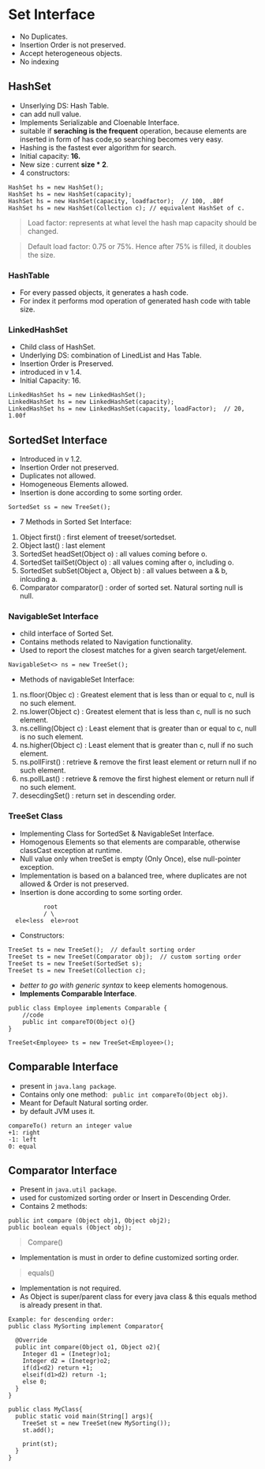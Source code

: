 # Set Interface
- No Duplicates.
- Insertion Order is not preserved.
- Accept heterogeneous objects.
- No indexing

## HashSet
- Unserlying DS: Hash Table.
- can add null value.
- Implements Serializable and Cloenable Interface.
- suitable if **seraching is the frequent** operation, because elements are inserted in form of has code,so searching becomes very easy.
- Hashing is the fastest ever algorithm for search.
- Initial capacity: **16.**
- New size : current **size * 2**.
- 4 constructors:
```
HashSet hs = new HashSet();
HashSet hs = new HashSet(capacity); 
HashSet hs = new HashSet(capacity, loadfactor);  // 100, .80f
HashSet hs = new HashSet(Collection c); // equivalent HashSet of c.
```
> Load factor: represents at what level the hash map capacity should be changed.

> Default load factor: 0.75 or 75%. Hence after 75% is filled, it doubles the size.

### HashTable
- For every passed objects, it generates a hash code.
- For index it performs mod operation of generated hash code with table size.

### LinkedHashSet
- Child class of HashSet.
- Underlying DS: combination of LinedList and Has Table.
- Insertion Order is Preserved.
- introduced in v 1.4.
- Initial Capacity: 16.
```
LinkedHashSet hs = new LinkedHashSet();
LinkedHashSet hs = new LinkedHashSet(capacity);
LinkedHashSet hs = new LinkedHashSet(capacity, loadFactor);  // 20, 1.00f
```

## SortedSet Interface
- Introduced in v 1.2.
- Insertion Order not preserved.
- Duplicates not allowed.
- Homogeneous Elements allowed.
- Insertion is done according to some sorting order.
```
SortedSet ss = new TreeSet();
```
- 7 Methods in Sorted Set Interface:
1. Object first() : first element of treeset/sortedset.
2. Object last() : last element
3. SortedSet headSet(Object o) : all values coming before o.
4. SortedSet tailSet(Object o) : all values coming after o, including o.
5. SortedSet subSet(Object a, Object b) : all values between a & b, inlcuding a.
6. Comparator comparator() : order of sorted set. Natural sorting null is null.

### NavigableSet Interface
- child interface of Sorted Set.
- Contains methods related to Navigation functionality.
- Used to report the closest matches for a given search target/element.
```
NavigableSet<> ns = new TreeSet();
```
- Methods of navigableSet Interface:
1. ns.floor(Objec c) : Greatest element that is less than or equal to c, null is no such element.
2. ns.lower(Object c) : Greatest element that is less than c, null is no such element.
3. ns.celling(Object c) : Least element that is greater than or equal to c, null is no such element.
4. ns.higher(Object c) : Least element that is greater than c, null if no such element.
5. ns.pollFirst() : retrieve & remove the first least element or return null if no such element.
6. ns.pollLast() :  retrieve & remove the first highest element or return null if no such element.
7. desecdingSet() : return set in descending order.

### TreeSet Class
- Implementing Class for SortedSet & NavigableSet Interface.
- Homogenous Elements so that elements are comparable, otherwise classCast exception at runtime.
- Null value only when treeSet is empty (Only Once), else null-pointer exception.
- Implementation is based on a balanced tree, where duplicates are not allowed & Order is not preserved.
- Insertion is done according to some sorting order.
```
          root
          / \
  ele<less  ele>root
 ```
- Constructors:
```
TreeSet ts = new TreeSet();  // default sorting order
TreeSet ts = new TreeSet(Comparator obj);  // custom sorting order
TreeSet ts = new TreeSet(SortedSet s); 
TreeSet ts = new TreeSet(Collection c);
```
- *better to go with generic syntax* to keep elements homogenous.
- **Implements Comparable Interface**.
```
public class Employee implements Comparable {
    //code
    public int compareTO(Object o){}
}

TreeSet<Employee> ts = new TreeSet<Employee>();
```

## Comparable Interface
- present in ```java.lang package```.
- Contains only one method: ``` public int compareTo(Object obj)```.
- Meant for Default Natural sorting order.
- by default JVM uses it.
```
compareTo() return an integer value
+1: right
-1: left
0: equal
```

## Comparator Interface
- Present in ```java.util package```.
- used for customized sorting order or Insert in Descending Order.
- Contains 2 methods:
```
public int compare (Object obj1, Object obj2);
public boolean equals (Object obj);
```
> Compare()

- Implementation is must in order to define customized sorting order.

> equals()

- Implementation is not required.
- As Object is super/parent class for every java class & this equals method is already present in that.
```
Example: for descending order:
public class MySorting implement Comparator{

  @Override
  public int compare(Object o1, Object o2){
    Integer d1 = (Inetegr)o1;
    Integer d2 = (Inetegr)o2;
    if(d1<d2) return +1;
    elseif(d1>d2) return -1;
    else 0;
  }
}

public class MyClass{
  public static void main(String[] args){
    TreeSet st = new TreeSet(new MySorting());
    st.add();

    print(st);
  }
}
```
